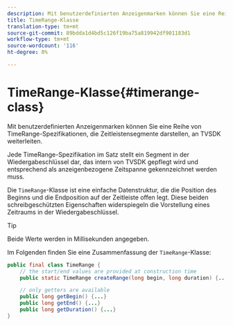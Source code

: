 ```yaml
---
description: Mit benutzerdefinierten Anzeigenmarken können Sie eine Reihe von TimeRange-Spezifikationen, die Zeitleistensegmente darstellen, an TVSDK weiterleiten.
title: TimeRange-Klasse
translation-type: tm+mt
source-git-commit: 89bdda1d4bd5c126f19ba75a819942df901183d1
workflow-type: tm+mt
source-wordcount: '116'
ht-degree: 0%

---
```



# TimeRange-Klasse{#timerange-class}

Mit benutzerdefinierten Anzeigenmarken können Sie eine Reihe von TimeRange-Spezifikationen, die Zeitleistensegmente darstellen, an TVSDK weiterleiten.

<!--<a id="section_42EB6D62627A424ABA250E3246EFEFC3"></a>-->

Jede TimeRange-Spezifikation im Satz stellt ein Segment in der Wiedergabeschlüssel dar, das intern von TVSDK gepflegt wird und entsprechend als anzeigenbezogene Zeitspanne gekennzeichnet werden muss.

Die `TimeRange`-Klasse ist eine einfache Datenstruktur, die die Position des Beginns und die Endposition auf der Zeitleiste offen legt. Diese beiden schreibgeschützten Eigenschaften widerspiegeln die Vorstellung eines Zeitraums in der Wiedergabeschlüssel.

>[!TIP]
>
>Beide Werte werden in Millisekunden angegeben.

Im Folgenden finden Sie eine Zusammenfassung der `TimeRange`-Klasse:

```java
public final class TimeRange {
    // the start/end values are provided at construction time
    public static TimeRange createRange(long begin, long duration) {...} 

    // only getters are available
    public long getBegin() {...} 
    public long getEnd() {...} 
    public long getDuration() {...}
}
```

